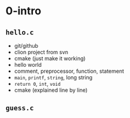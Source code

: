 # 0-intro

## `hello.c`
- git/github
- clion project from svn
- cmake (just make it working)
- hello world
- comment, preprocessor, function, statement
- `main`, `printf`, `string`, long string
- `return 0`, `int`, `void`
- cmake (explained line by line)

## `guess.c`
